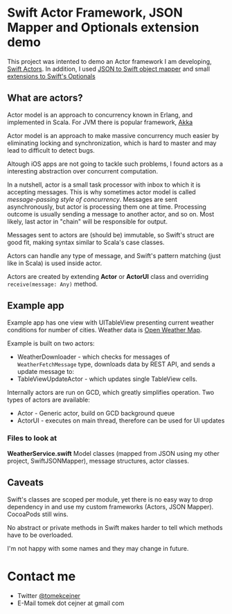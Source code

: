 # Swift Actor Framework, JSON Mapper and Optionals extension demo

This project was intented to demo an Actor framework I am developing, [Swift Actors](https://github.com/tomekc/SwiftActors). In addition, I used [JSON to Swift object mapper](https://github.com/tomekc/SwiftJSONMapper) and small [extensions to Swift's Optionals](https://gist.github.com/tomekc/a1e21f588eacdad1c860) 

## What are actors?

Actor model is an approach to concurrency known in Erlang, and implemented in Scala. For JVM there is popular framework, [Akka](http://www.akka.io)

Actor model is an approach to make massive concurrency much easier by eliminating locking and synchronization, which is hard to master and may lead to difficult to detect bugs.

Altough iOS apps are not going to tackle such problems, I found actors as a interesting abstraction over concurrent computation. 

In a nutshell, actor is a small task processor with inbox to which it is accepting messages. This is why sometimes actor model is called *message-passing style of concurrency*. Messages are sent asynchronously, but actor is processing them one at time. Processing outcome is usually sending a message to another actor, and so on.
Most likely, last actor in "chain" will be responsible for output.

Messages sent to actors are (should be) immutable, so Swift's struct are good fit, making syntax similar to Scala's case classes.

Actors can handle any type of message, and Swift's pattern matching (just like in Scala) is used inside actor.

Actors are created by extending **Actor** or **ActorUI** class and overriding `receive(message: Any)` method.

## Example app

Example app has one view with UITableView presenting current weather conditions for number of cities. Weather data is [Open Weather Map](http://www.openweathermap.org/).

Example is built on two actors: 

  * WeatherDownloader - which checks for messages of `WeatherFetchMessage` type, downloads data by REST API, and sends a update message to:
  * TableViewUpdateActor - which updates single TableView cells.
  
Internally actors are run on GCD, which greatly simplifies operation. Two types of actors are available:

  * Actor - Generic actor, build on GCD background queue
  * ActorUI - executes on main thread, therefore can be used for UI updates
  
### Files to look at

**WeatherService.swift**
Model classes (mapped from JSON using my other project, SwiftJSONMapper), message structures, actor classes.

## Caveats

Swift's classes are scoped per module, yet there is no easy way to drop dependency in and use my custom frameworks (Actors, JSON Mapper). CocoaPods still wins.

No abstract or private methods in Swift makes harder to tell which methods have to be overloaded.

I'm not happy with some names and they may change in future.

# Contact me

  * Twitter [@tomekcejner](http://twitter.com/tomekcejner)
  * E-Mail tomek dot cejner at gmail com
  